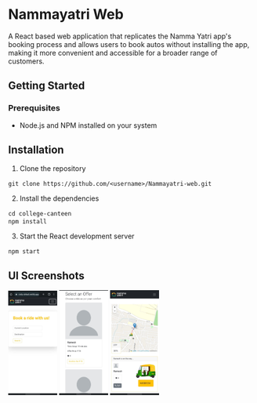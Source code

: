 # Nammayatri Web

A React based web application that replicates the Namma Yatri app's booking process and
allows users to book autos without installing the app, making it more
convenient and accessible for a broader range of customers.

## Getting Started
### Prerequisites
- Node.js and NPM installed on your system

## Installation
1. Clone the repository
```
git clone https://github.com/<username>/Nammayatri-web.git
```
2. Install the dependencies
```
cd college-canteen
npm install
```
3. Start the React development server
```
npm start
```

## UI Screenshots
<!-- ![](UI\Screenshot_20230428-131244_Chrome.jpg) ![](UI\Screenshot_20230428-131316_Chrome.jpg)
![](UI\Screenshot_20230428-131325_Chrome.jpg) -->
<p float="left">
  <img src="UI\Screenshot_20230428-131244_Chrome.jpg" width="100" />
  <img src="UI\Screenshot_20230428-131316_Chrome.jpg" width="100" /> 
  <img src="UI\Screenshot_20230428-131325_Chrome.jpg" width="100" />
</p>